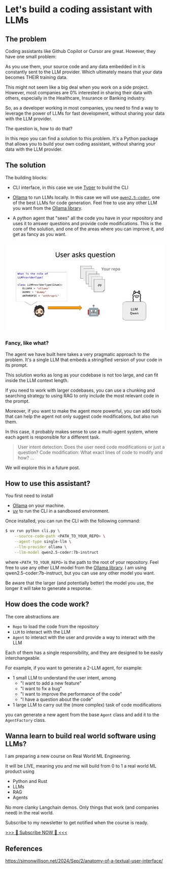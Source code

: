 # Let's build a coding assistant with LLMs

## The problem
Coding assistants like Github Copilot or Cursor are great. However, they have one small problem:

As you use them, your source code and any data embedded in it is constantly sent to the LLM provider. Which ultimately means that your data becomes THEIR training data.

This might not seem like a big deal when you work on a side project. However, most companies are 0% interested in sharing their data with others, especially in the Healthcare, Insurance or Banking industry.

So, as a developer working in most companies, you need to find a way to leverage the power of LLMs for fast development, without sharing your data with the LLM provider.

The question is, how to do that?

In this repo you can find a solution to this problem. It's a Python package that allows you to build your own coding assistant, without sharing your data with the LLM provider.

## The solution

The building blocks:

- CLI interface, in this case we use [Typer](https://typer.tiangolo.com/) to build the CLI
- [Ollama](https://ollama.com/) to run LLMs locally. In this case we will use [`qwen2.5-coder`](https://ollama.com/library/qwen2.5-coder), one of the best LLMs for code generation. Feel free to use any other LLM you want from the [Ollama library](https://ollama.com/library).

- A python agent that "sees" all the code you have in your repository and uses it to answer questions and provide code modifications. This is the core of the solution, and one of the areas where you can improve it, and get as fancy as you want.

![](./media/diagram.gif)

### Fancy, like what?

The agent we have built here takes a very pragmatic approach to the problem. It's a single LLM that embeds a stringified version of your code in its prompt.

This solution works as long as your codebase is not too large, and can fit inside the LLM context length.

If you need to work with larger codebases, you can use a chunking and searching strategy to using RAG to only include the most relevant code in the prompt.

Moreover, if you want to make the agent more powerful, you can add tools that can help the agent not only suggest code modifications, but also run them.

In this case, it probably makes sense to use a multi-agent system, where each agent is responsible for a different task.

> User intent detection: Does the user need code modifications or just a question?
> Code modification: What exact lines of code to modify and how?
> ...

We will explore this in a future post.

## How to use this assistant?

You first need to install
- [Ollama](https://ollama.com/download) on your machine.
- [uv](https://docs.astral.sh/uv/) to run the CLI in a sandboxed environment.

Once installed, you can run the CLI with the following command:
```bash
$ uv run python cli.py \
    --source-code-path <PATH_TO_YOUR_REPO> \
    --agent-type single-llm \
    --llm-provider ollama \
    --llm-model qwen2.5-coder:7b-instruct
```
where `<PATH_TO_YOUR_REPO>` is the path to the root of your repository.
Feel free to use any other LLM model from the [Ollama library](https://ollama.com/library). I am using qwen2.5-coder:7b-instruct, but you can use any other model you want.

Be aware that the larger (and potentially better) the model you use, the longer it will take to generate a response.

## How does the code work?

The core abstractions are

- `Repo` to load the code from the repository
- `LLM` to interact with the LLM
- `Agent` to interact with the user and provide a way to interact with the LLM

Each of them has a single responsibility, and they are designed to be easily interchangeable.

For example, if you want to generate a 2-LLM agent, for example:
- 1 small LLM to understand the user intent, among
    - "I want to add a new feature"
    - "I want to fix a bug"
    - "I want to improve the performance of the code"
    - "I have a question about the code"
- 1 large LLM to carry out the (more complex) task of code modifications

you can generate a new agent from the base `Agent` class and add it to the `AgentFactory` class.


## Wanna learn to build real world software using LLMs?

I am preparing a new course on Real World ML Engineering.

It will be LIVE, meaning you and me will build from 0 to 1 a real world ML product using

- Python and Rust
- LLMs
- RAG
- Agents

No more clanky Langchain demos.
Only things that work (and companies need) in the real world.

Subscribe to my newsletter to get notified when the course is ready.

[>>> 🔔 Subscribe NOW 🔔 <<<](https://paulabartabajo.substack.com/)

## References
https://simonwillison.net/2024/Sep/2/anatomy-of-a-textual-user-interface/
